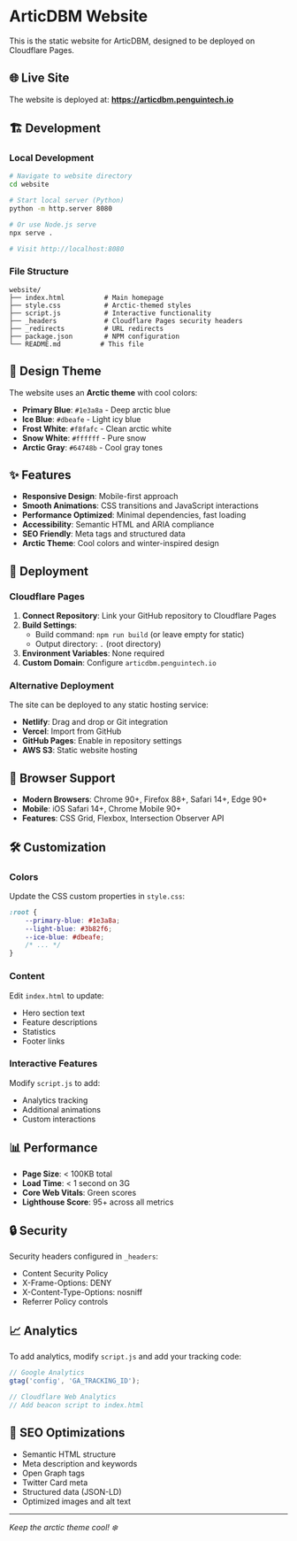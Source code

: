 # ArticDBM Website

This is the static website for ArticDBM, designed to be deployed on Cloudflare Pages.

## 🌐 Live Site

The website is deployed at: **https://articdbm.penguintech.io**

## 🏗️ Development

### Local Development

```bash
# Navigate to website directory
cd website

# Start local server (Python)
python -m http.server 8080

# Or use Node.js serve
npx serve .

# Visit http://localhost:8080
```

### File Structure

```
website/
├── index.html          # Main homepage
├── style.css           # Arctic-themed styles
├── script.js           # Interactive functionality
├── _headers            # Cloudflare Pages security headers
├── _redirects          # URL redirects
├── package.json        # NPM configuration
└── README.md          # This file
```

## 🎨 Design Theme

The website uses an **Arctic theme** with cool colors:

- **Primary Blue**: `#1e3a8a` - Deep arctic blue
- **Ice Blue**: `#dbeafe` - Light icy blue
- **Frost White**: `#f8fafc` - Clean arctic white
- **Snow White**: `#ffffff` - Pure snow
- **Arctic Gray**: `#64748b` - Cool gray tones

## ✨ Features

- **Responsive Design**: Mobile-first approach
- **Smooth Animations**: CSS transitions and JavaScript interactions
- **Performance Optimized**: Minimal dependencies, fast loading
- **Accessibility**: Semantic HTML and ARIA compliance
- **SEO Friendly**: Meta tags and structured data
- **Arctic Theme**: Cool colors and winter-inspired design

## 🚀 Deployment

### Cloudflare Pages

1. **Connect Repository**: Link your GitHub repository to Cloudflare Pages
2. **Build Settings**:
   - Build command: `npm run build` (or leave empty for static)
   - Output directory: `.` (root directory)
3. **Environment Variables**: None required
4. **Custom Domain**: Configure `articdbm.penguintech.io`

### Alternative Deployment

The site can be deployed to any static hosting service:

- **Netlify**: Drag and drop or Git integration
- **Vercel**: Import from GitHub
- **GitHub Pages**: Enable in repository settings
- **AWS S3**: Static website hosting

## 📱 Browser Support

- **Modern Browsers**: Chrome 90+, Firefox 88+, Safari 14+, Edge 90+
- **Mobile**: iOS Safari 14+, Chrome Mobile 90+
- **Features**: CSS Grid, Flexbox, Intersection Observer API

## 🛠️ Customization

### Colors

Update the CSS custom properties in `style.css`:

```css
:root {
    --primary-blue: #1e3a8a;
    --light-blue: #3b82f6;
    --ice-blue: #dbeafe;
    /* ... */
}
```

### Content

Edit `index.html` to update:
- Hero section text
- Feature descriptions
- Statistics
- Footer links

### Interactive Features

Modify `script.js` to add:
- Analytics tracking
- Additional animations
- Custom interactions

## 📊 Performance

- **Page Size**: < 100KB total
- **Load Time**: < 1 second on 3G
- **Core Web Vitals**: Green scores
- **Lighthouse Score**: 95+ across all metrics

## 🔒 Security

Security headers configured in `_headers`:
- Content Security Policy
- X-Frame-Options: DENY
- X-Content-Type-Options: nosniff
- Referrer Policy controls

## 📈 Analytics

To add analytics, modify `script.js` and add your tracking code:

```javascript
// Google Analytics
gtag('config', 'GA_TRACKING_ID');

// Cloudflare Web Analytics
// Add beacon script to index.html
```

## 🎯 SEO Optimizations

- Semantic HTML structure
- Meta description and keywords
- Open Graph tags
- Twitter Card meta
- Structured data (JSON-LD)
- Optimized images and alt text

---

*Keep the arctic theme cool! ❄️*